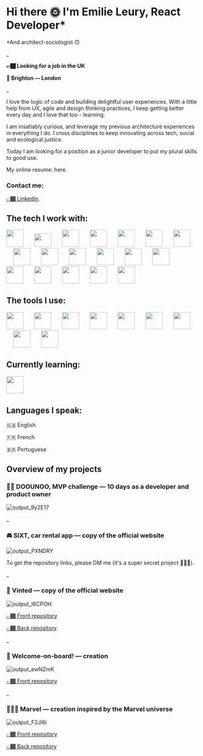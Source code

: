 # Hi there  🌞 I'm Emilie Leury, React Developer*

*And architect-sociologist 🙃

_


**👉🏾 Looking for a job in the UK**

**📍 Brighton — London**

_



I love the logic of code and building delightful user experiences. With a little help from UX, agile and design thinking practices, I keep getting better every day and I love that too - learning.

I am insatiably curious, and leverage my previous architecture experiences in everything I do. I cross disciplines to keep innovating across tech, social and ecological justice.

Today I am looking for a position as a junior developer to put my plural skills to good use.

My online resume: here.

### Contact me:


[👉🏾 Linkedin](https://www.linkedin.com/in/emilie-leury-30a1aa89/).


## The tech I work with:
[<img width="45px" style="margin-right: 10px" src="https://cdn.jsdelivr.net/gh/devicons/devicon/icons/react/react-original.svg"/>](https://fr.reactjs.org/)&emsp;
[<img width="45px" height="35px" style="margin-right: 10px" src="https://cdn.worldvectorlogo.com/logos/react-native-1.svg"/>](https://reactnative.dev/)&emsp;
[<img width="45px" style="margin-right: 10px" src="https://assets.website-files.com/61ca3f775a79ec5f87fcf937/6202fcdee5ee8636a145a41b_1234.png"/>](https://expressjs.com/fr/)&emsp;
[<img width="45px" style="margin-right: 10px" src="https://cdn.jsdelivr.net/gh/devicons/devicon/icons/sass/sass-original.svg"/>](https://sass-lang.com/)&emsp;
[<img width="45px" style="margin-right: 10px" src="https://cdn.jsdelivr.net/gh/devicons/devicon/icons/mongodb/mongodb-original-wordmark.svg"/>](https://www.mongodb.com/fr-fr)&emsp;
[<img width="45px" style="margin-right: 10px" src="https://cdn.jsdelivr.net/gh/devicons/devicon/icons/nodejs/nodejs-original.svg"/>](https://nodejs.org/en/)&emsp;
[<img width="45px" style="margin-right: 10px" src="https://vitejs.dev/logo.svg"/>](https://vitejs.dev/)&emsp;
[<img width="45px" style="margin-right: 10px" src="https://res.cloudinary.com/dn7zdnm89/image/upload/v1649711015/Stack/Axios__computer_library__logo.svg_v22zbe.png"/>](https://axios-http.com/docs/intro)&emsp;
[<img width="45px" style="margin-right: 10px" src="https://res.cloudinary.com/dn7zdnm89/image/upload/v1649711492/Stack/Javascript_Logo_u2qgnb.png"/>](https://www.javascript.com)&emsp;
<img width="45px" style="margin-right: 10px" src="https://res.cloudinary.com/dn7zdnm89/image/upload/v1649711643/Stack/html-1_rkqezf.svg"/>&emsp;
<img width="45px" style="margin-right: 10px" src="https://res.cloudinary.com/dn7zdnm89/image/upload/v1649711787/Stack/CSS3_logo.svg_xrgnjc.png"/>&emsp;
[<img width="45px" style="margin-right: 10px" src="https://res.cloudinary.com/dn7zdnm89/image/upload/v1649712289/Stack/430-4309574_mongoose-js-logo-hd-png-download_d9udnj.jpg"/>](https://mongoosejs.com/)&emsp;
[<img width="45px" style="margin-right: 10px" src="https://res.cloudinary.com/dn7zdnm89/image/upload/v1649757167/Stack/Tailwind_CSS_Logo.svg_wu5pvt.png"/>](https://tailwindcss.com/)&emsp;
[<img width="45px" style="margin-right: 10px" src="https://cdn.worldvectorlogo.com/logos/netlify.svg"/>](https://www.netlify.com/
)&emsp;
[<img width="45px" style="margin-right: 10px" src="https://cdn.jsdelivr.net/gh/devicons/devicon/icons/heroku/heroku-original.svg"/>](https://www.heroku.com
)&emsp;
[<img width="45px" style="margin-right: 10px" src="https://i.imgur.com/Dns5wR8.png"/>](https://www.googleadservices.com/pagead/aclk?sa=L&ai=DChcSEwinvL2kouT2AhUDkGgJHUxDBa8YABAAGgJ3Zg&ae=2&ohost=www.google.com&cid=CAESbeD23mskK7WJc5I496zyIxMNz8PBJEayKj3gXcKvDRmSxScTK2dhJf_QAI2clNSmzS1y-aGel6o2LfD9kfQdlAhLNp-4Pl7IU2lyrctI0xgxoxrcvKjG6EJlsxchogyWUtkITQYY6eg2XsdM-po&sig=AOD64_3f6MI0kU_yx-KJnwxLxVPZmsvONw&q&adurl&ved=2ahUKEwjUjLWkouT2AhVDzIUKHSCVASUQ0Qx6BAgCEAE)&emsp;
[<img width="45px" style="margin-right: 10px" src="https://res.cloudinary.com/dn7zdnm89/image/upload/v1649701349/Stack/mailgun-logo-png-transparent_hlonlg.png"/>](https://www.mailgun.com/?utm_term=mailgun&utm_campaign=12070351916&utm_content=&utm_source=google&utm_medium=cpc&hsa_grp=119308153667&hsa_cam=750089235&hsa_mt=e&hsa_net=adwords&hsa_ver=3&hsa_acc=2217295277&hsa_ad=491312739064&hsa_src=g&hsa_tgt=kwd-41599135362&hsa_kw=mailgun&gclid=CjwKCAjwo8-SBhAlEiwAopc9W4JyWD7LWos9Ta8EDGKSG_mZT1EvQqMRT2UoXJEziHUaPP5ZHUEwPhoCRFEQAvD_BwE)&emsp;
[<img width="45px" style="margin-right: 10px" src="https://upload.wikimedia.org/wikipedia/commons/b/ba/Stripe_Logo%2C_revised_2016.svg"/>](https://stripe.com/fr)&emsp;




## The tools I use:

[<img width="45px" style="margin-right: 10px" src="https://cdn.jsdelivr.net/gh/devicons/devicon/icons/vscode/vscode-original.svg"/>](https://code.visualstudio.com/)&emsp;
[<img width="45px" style="margin-right: 10px" src="https://cdn.jsdelivr.net/gh/devicons/devicon/icons/git/git-original.svg"/>](https://git-scm.com/)&emsp;
[<img width="45px" style="margin-right: 10px" src="https://cdn.jsdelivr.net/gh/devicons/devicon/icons/figma/figma-original.svg"/>](https://www.figma.com/)&emsp;
[<img width="45px" style="margin-right: 10px" src="https://cdn.jsdelivr.net/gh/devicons/devicon/icons/slack/slack-original.svg"/>](https://slack.com/intl/fr-fr/)&emsp;
[<img width="45px" style="margin-right: 10px" src="https://res.cloudinary.com/dn7zdnm89/image/upload/v1649701377/Stack/photoshop-1065296_960_720_gy8aay.jpg"/>](https://www.adobe.com/uk/products/photoshop/landpa.html?mv=search&mv=search&sdid=LZ32SYVR&ef_id=CjwKCAjwo8-SBhAlEiwAopc9W1gr6zeYjL7axYNu3eJkIsfxvVQ1Tz_vOG2QWOszZ5F0HkWffC6FTxoCbM4QAvD_BwE:G:s&s_kwcid=AL!3085!3!441664377297!e!!g!!photoshop!1422700211!58647953511&gclid=CjwKCAjwo8-SBhAlEiwAopc9W1gr6zeYjL7axYNu3eJkIsfxvVQ1Tz_vOG2QWOszZ5F0HkWffC6FTxoCbM4QAvD_BwE)&emsp;
[<img width="45px" style="margin-right: 10px" src="https://res.cloudinary.com/dn7zdnm89/image/upload/v1649701525/Stack/indesign_oazoah.png"/>](https://www.adobe.com/uk/products/indesign.html)&emsp;
[<img width="45px" style="margin-right: 10px" src="https://res.cloudinary.com/dn7zdnm89/image/upload/v1649710646/Stack/Notion_app_logo_rftwbo.png"/>](https://www.notion.so/)&emsp;
[<img width="45px" style="margin-right: 10px" src="https://res.cloudinary.com/dn7zdnm89/image/upload/v1649701372/Stack/Octicons-mark-github_murw77.svg"/>](https://github.com/)&emsp;
[<img width="45px" style="margin-right: 10px" src="https://res.cloudinary.com/dn7zdnm89/image/upload/v1649710808/Stack/2893aede23f01bfcbd2319326bc96a6ed0524eba759745ed6d73405a3a8b67a8_jzjhwh.png"/>](https://www.postman.com/)&emsp;



## Currently learning:

[<img width="45px" style="margin-right: 10px" src="https://cdn.jsdelivr.net/gh/devicons/devicon/icons/typescript/typescript-original.svg"/>](https://www.typescriptlang.org/)&emsp;

## Languages I speak:

🇬🇧 English

🇫🇷 French

🇧🇷 Portuguese

## Overview of my projects
### 🧑‍🏫 DOOUNOO, MVP challenge — 10 days as a developer and product owner
![output_9y2E17](https://user-images.githubusercontent.com/96998011/163722985-e985dc78-d1f0-455c-bd0c-b8875b83fda5.gif)

_

### 🚘 SIXT, car rental app — copy of the official website
![output_PXNDRY](https://user-images.githubusercontent.com/96998011/163721778-4f133a2d-14a0-4d1d-a580-3408189b68ec.gif)

To get the repository links, please DM me (it's a super secret project 🕵🏾‍♀️).
 
 _

### 👚 Vinted — copy of the official website
![output_I6CPOH](https://user-images.githubusercontent.com/96998011/163724402-982598ae-acbb-413c-a3e4-27304abb6c19.gif)

[👉🏾  Front repository](https://github.com/elarchi/react-vinted)
 
 [👉🏾 Back repository](https://github.com/elarchi/vinted-repository)
 
 _
 
### 🦜 Welcome-on-board! — creation
![output_ewNZmK](https://user-images.githubusercontent.com/96998011/163724708-7c8d4175-bcbe-4354-952d-737a5e09065b.gif)

[👉🏾  Front repository](https://github.com/elarchi/welcome-on-board-front)
 
_


### 🦸🏾‍♀️ Marvel — creation inspired by the Marvel universe
![output_F2Jl6i](https://user-images.githubusercontent.com/96998011/163723547-1f9ac651-0051-44c2-aa2f-4adaf5009e08.gif)

[👉🏾  Front repository](https://github.com/elarchi/marvel-project_front)
 
 [👉🏾 Back repository](https://github.com/elarchi/marvel-project_back)

